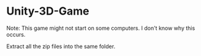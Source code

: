 # Unity-3D-Game
Note: This game might not start on some computers. I don't know why this occurs.

Extract all the zip files into the same folder.
